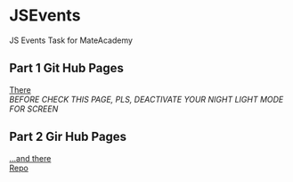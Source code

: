 # JSEvents
JS Events Task for MateAcademy

## **Part 1** Git Hub Pages 
[There](https://platoniux.github.io/JSEvents/app)  
*BEFORE CHECK THIS PAGE, PLS, DEACTIVATE YOUR NIGHT LIGHT MODE FOR SCREEN*

## **Part 2** Gir Hub Pages
[...and there](https://platoniux.github.io/OlimpicTable/app)  
[Repo](https://github.com/Platoniux/OlimpicTable)
